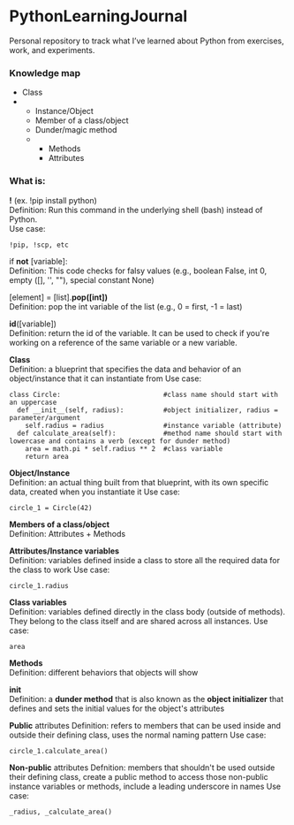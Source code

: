 # PythonLearningJournal
Personal repository to track what I’ve learned about Python from exercises, work, and experiments.

### Knowledge map
- Class <br>
- - Instance/Object <br>
  - Member of a class/object <br>
  - Dunder/magic method
  - - Methods <br>
    - Attributes


### What is:

**!** (ex. !pip install python) <br>
Definition: Run this command in the underlying shell (bash) instead of Python. <br>
Use case: <br>
```
!pip, !scp, etc
```
if **not** [variable]: <br>
Definition: This code checks for falsy values (e.g., boolean False, int 0, empty ([], '', ""), special constant None)

[element] = [list].**pop([int])** <br>
Definition: pop the int variable of the list (e.g., 0 = first, -1 = last)

**id**([variable]) <br>
Definition: return the id of the variable. It can be used to check if you're working on a reference of the same variable or a new variable.

**Class** <br>
Definition: a blueprint that specifies the data and behavior of an object/instance that it can instantiate from
Use case: <br>
```
class Circle:                          #class name should start with an uppercase
  def __init__(self, radius):          #object initializer, radius = parameter/argument
    self.radius = radius               #instance variable (attribute)
  def calculate_area(self):            #method name should start with lowercase and contains a verb (except for dunder method)
    area = math.pi * self.radius ** 2  #class variable
    return area
```        

**Object/Instance** <br>
Definition: an actual thing built from that blueprint, with its own specific data, created when you instantiate it
Use case: <br>
```
circle_1 = Circle(42)
```

**Members of a class/object** <br>
Definition: Attributes + Methods

**Attributes/Instance variables** <br>
Definition: variables defined inside a class to store all the required data for the class to work
Use case: <br>
```
circle_1.radius
```

**Class variables** <br>
Definition: variables defined directly in the class body (outside of methods). They belong to the class itself and are shared across all instances.
Use case: <br>
```
area
```

**Methods** <br>
Definition: different behaviors that objects will show

**__init__** <br>
Definition: a **dunder method** that is also known as the **object initializer** that defines and sets the initial values for the object's attributes

**Public** attributes
Definition: refers to members that can be used inside and outside their defining class, uses the normal naming pattern
Use case: <br>
```
circle_1.calculate_area()
```

**Non-public** attributes
Defnition: members that shouldn't be used outside their defining class, create a public method to access those non-public instance variables or methods, include a leading underscore in names
Use case: <br>
```
_radius, _calculate_area()
```
